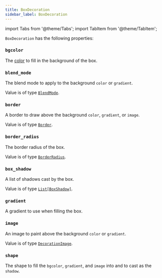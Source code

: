 ```yaml
---
title: BoxDecoration
sidebar_label: BoxDecoration
---
```


import Tabs from '@theme/Tabs';
import TabItem from '@theme/TabItem';

`BoxDecoration` has the following properties:

### `bgcolor`

The [color](/docs/reference/colors) to fill in the background of the box.

### `blend_mode`

The blend mode to apply to the background `color` or `gradient`.

Value is of type [`BlendMode`](/docs/reference/types/blendmode).

### `border`

A border to draw above the background `color`, `gradient`, or `image`.

Value is of type [`Border`](/docs/reference/types/border).

### `border_radius`

The border radius of the box.

Value is of type [`BorderRadius`](/docs/reference/types/borderradius).

### `box_shadow`

A list of shadows cast by the box.

Value is of type [`List[BoxShadow]`](/docs/reference/types/boxshadow).

### `gradient`

A gradient to use when filling the box.

### `image`

An image to paint above the background `color` or `gradient`.

Value is of type [`DecorationImage`](/docs/reference/types/decorationimage).

### `shape`

The shape to fill the `bgcolor`, `gradient`, and `image` into and to cast as the `shadow`.

